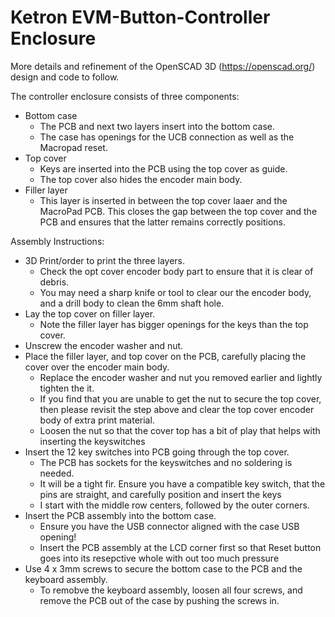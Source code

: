 # Ketron EVM-Button-Controller Enclosure

More details and refinement of the OpenSCAD 3D (https://openscad.org/) design and code to follow.

The controller enclosure consists of three components:
- Bottom case
  - The PCB and next two layers insert into the bottom case. 
  - The case has openings for the UCB connection as well as the Macropad reset.
- Top cover
  - Keys are inserted into the PCB using the top cover as guide. 
  - The top cover also hides the encoder main body.
- Filler layer
  - This layer is inserted in between the top cover laaer and the MacroPad PCB. This closes the gap between the top cover and the PCB and ensures that the latter remains correctly positions.

Assembly Instructions:
- 3D Print/order to print the three layers.
  - Check the opt cover encoder body part to ensure that it is clear of debris.
  - You may need a sharp knife or tool to clear our the encoder body, and a drill body to clean the 6mm shaft hole.
- Lay the top cover on filler layer. 
  - Note the filler layer has bigger openings for the keys than the top cover.
- Unscrew the encoder washer and nut.
- Place the filler layer, and top cover on the PCB, carefully placing the cover over the encoder main body.
  - Replace the encoder washer and nut you removed earlier and lightly tighten the it.
  - If you find that you are unable to get the nut to secure the top cover, then please revisit the step above and clear the top cover encoder body of extra print material.
  - Loosen the nut so that the cover top has a bit of play that helps with inserting the keyswitches
- Insert the 12 key switches into PCB going through the top cover.
  - The PCB has sockets for the keyswitches and no soldering is needed.
  - It will be a tight fir. Ensure you have a compatible key switch, that the pins are straight, and carefully position and insert the keys
  - I start with the middle row centers, followed by the outer corners.
- Insert the PCB assembly into the bottom case.
  - Ensure you have the USB connector aligned with the case USB opening!
  - Insert the PCB assembly at the LCD corner first so that Reset button goes into its resepctive whole with out too much pressure
- Use 4 x 3mm screws to secure the bottom case to the PCB and the keyboard assembly.
  - To remobve the keyboard assembly, loosen all four screws, and remove the PCB out of the case by pushing the screws in.  
  
  
